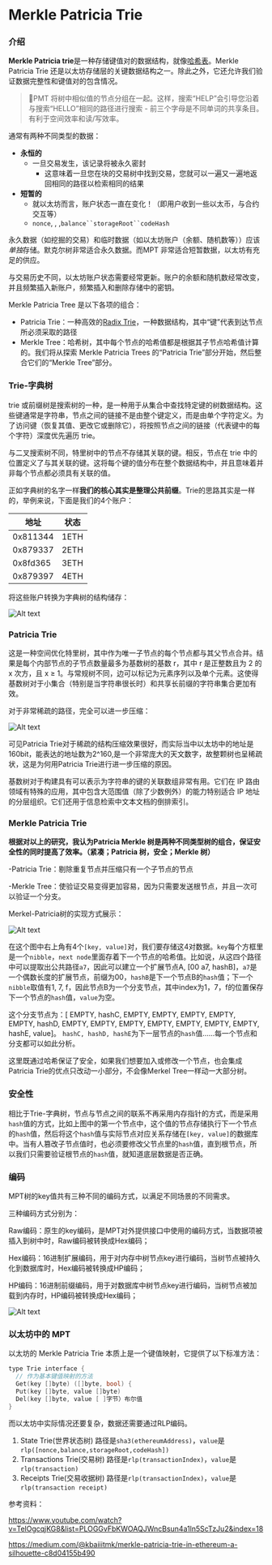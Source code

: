 #  Merkle Patricia Trie

### 介绍

**Merkle Patricia trie**是一种存储键值对的数据结构，就像[哈希表](https://en.wikipedia.org/wiki/Hash_table)。Merkle Patricia Trie 还是以太坊存储层的关键数据结构之一。除此之外，它还允许我们验证数据完整性和键值对的包含情况。

> 📘PMT 将树中相似值的节点分组在一起。这样，搜索“HELP”会引导您沿着与搜索“HELLO”相同的路径进行搜索 - 前三个字母是不同单词的共享条目。有利于空间效率和读/写效率。

通常有两种不同类型的数据：

- **永恒的**
  - 一旦交易发生，该记录将被永久密封
    - 这意味着一旦您在块的交易树中找到交易，您就可以一遍又一遍地返回相同的路径以检索相同的结果
- **短暂的**
  - 就以太坊而言，账户状态一直在变化！（即用户收到一些以太币，与合约交互等）
  - `nonce`, , ,`balance``storageRoot``codeHash`

永久数据（如挖掘的交易）和临时数据（如以太坊账户（余额、随机数等））应该*单独*存储。默克尔树非常适合永久数据。而MPT 非常适合短暂数据，以太坊有充足的供应。

与交易历史不同，以太坊账户状态需要经常更新。账户的余额和随机数经常改变，并且频繁插入新账户，频繁插入和删除存储中的密钥。

Merkle Patricia Tree 是以下各项的组合：

- Patricia Trie：一种高效的[Radix Trie](https://en.wikipedia.org/wiki/Radix_tree)，一种数据结构，其中“键”代表到达节点所必须采取的路径
- Merkle Tree：哈希树，其中每个节点的哈希值都是根据其子节点哈希值计算的。我们将从探索 Merkle Patricia Trees 的“Patricia Trie”部分开始，然后整合它们的“Merkle Tree”部分。

### Trie-字典树

trie 或前缀树是搜索树的一种，是一种用于从集合中查找特定键的树数据结构。这些键通常是字符串，节点之间的链接不是由整个键定义，而是由单个字符定义。为了访问键（恢复其值、更改它或删除它），将按照节点之间的链接（代表键中的每个字符）深度优先遍历 trie。

与二叉搜索树不同，特里树中的节点不存储其关联的键。相反，节点在 trie 中的位置定义了与其关联的键。这将每个键的值分布在整个数据结构中，并且意味着并非每个节点都必须具有关联的值。

正如字典树的名字一样**我们的核心其实是整理公共前缀**。Trie的思路其实是一样的，举例来说，下面是我们的4个账户：

| 地址     | 状态 |
| -------- | ---- |
| 0x811344 | 1ETH |
| 0x879337 | 2ETH |
| 0x8fd365 | 3ETH |
| 0x879397 | 4ETH |

将这些账户转换为字典树的结构储存：

![Alt text](https://github.com/happyhippo111/No.61-/blob/main/project_22/P1.png)

### Patricia Trie

这是一种空间优化特里树，其中作为唯一子节点的每个节点都与其父节点合并。结果是每个内部节点的子节点数量最多为基数树的基数 r，其中 r 是正整数且为 2 的 x 次方，且 x ≥ 1。与常规树不同，边可以标记为元素序列以及单个元素。这使得基数树对于小集合（特别是当字符串很长时）和共享长前缀的字符串集合更加有效。

对于非常稀疏的路径，完全可以进一步压缩：

![Alt text](https://github.com/happyhippo111/No.61-/blob/main/project_22/P2.png)

可见Patricia Trie对于稀疏的结构压缩效果很好，而实际当中以太坊中的地址是160bit，能表达的地址数为2^160,是一个非常庞大的天文数字，故整颗树也呈稀疏状，这是为何用Patricia Trie进行进一步压缩的原因。

基数树对于构建具有可以表示为字符串的键的关联数组非常有用。它们在 IP 路由领域有特殊的应用，其中包含大范围值（除了少数例外）的能力特别适合 IP 地址的分层组织。它们还用于信息检索中文本文档的倒排索引。

###  Merkle Patricia Trie

**根据对以上的研究，我认为Patricia Merkle 树是两种不同类型树的组合，保证安全性的同时提高了效率。（紧凑；Patricia 树，安全；Merkle 树）**

-Patricia Trie：剔除重复节点并压缩只有一个子节点的节点

-Merkle Tree：使验证交易变得更加容易，因为只需要发送根节点，并且一次可以验证一个分支。

Merkel-Patricia树的实现方式展示：

![Alt text](https://github.com/happyhippo111/No.61-/blob/main/project_22/P3.png)

在这个图中右上角有4个`[key, value]`对，我们要存储这4对数据。`key`每个方框里是一个`nibble`，`next node`里面存着下一个节点的哈希值。比如说，从这四个路径中可以提取出公共路径`a7`，因此可以建立一个扩展节点A, [00 a7, hashB]，`a7`是一个偶数长度的扩展节点，前缀为00，`hashB`是下一个节点B的`hash`值；下一个`nibble`取值有1, 7, f，因此节点B为一个分支节点，其中index为1，7，f的位置保存下一个节点的`hash`值，`value`为空。

这个分支节点为：[ EMPTY, hashC, EMPTY, EMPTY, EMPTY, EMPTY, EMPTY, hashD, EMPTY, EMPTY, EMPTY, EMPTY, EMPTY, EMPTY, EMPTY, hashE, value]。
`hashC, hashD, hashE`为下一层节点的`hash`值……每一个节点和分支都可以如此分析。

这里既通过哈希保证了安全，如果我们想要加入或修改一个节点，也会集成Patricia Trie的优点只改动一小部分，不会像Merkel Tree一样动一大部分树。

### 安全性

相比于Trie-字典树，节点与节点之间的联系不再采用内存指针的方式，而是采用`hash`值的方式，比如上图中的第一个节点中，这个值的节点存储执行下一个节点的`hash`值，然后将这个`hash`值与实际节点对应关系存储在`[key, value]`的数据库中。当有人篡改子节点值时，也必须要修改父节点里的`hash`值，直到根节点，所以我们只需要验证根节点的`hash`值，就知道底层数据是否正确。

### 编码

MPT树的key值共有三种不同的编码方式，以满足不同场景的不同需求。

三种编码方式分别为：

Raw编码：原生的key编码，是MPT对外提供接口中使用的编码方式，当数据项被插入到树中时，Raw编码被转换成Hex编码；

 Hex编码：16进制扩展编码，用于对内存中树节点key进行编码，当树节点被持久化到数据库时，Hex编码被转换成HP编码；

 HP编码：16进制前缀编码，用于对数据库中树节点key进行编码，当树节点被加载到内存时，HP编码被转换成Hex编码；

![Alt text](https://github.com/happyhippo111/No.61-/blob/main/project_22/P4.png)

### 以太坊中的 MPT

以太坊的 Merkle Patricia Trie 本质上是一个键值映射，它提供了以下标准方法：

```c
type Trie interface { 
  // 作为基本键值映射的方法
  Get(key []byte) ([]byte, bool) { 
  Put(key []byte, value []byte) 
  Del(key []byte, value [ ]字节）布尔值
}
```

而以太坊中实际情况还要复杂，数据还需要通过RLP编码。

1. State Trie(世界状态树)
   路径是`sha3(ethereumAddress)`，`value`是`rlp([nonce,balance,storageRoot,codeHash])`
2. Transactions Trie(交易树)
   路径是`rlp(transactionIndex)`，`value`是`rlp(transaction)`
3. Receipts Trie(交易收据树)
   路径是`rlp(transactionIndex)`，`value`是`rlp(transaction receipt)`





参考资料：

https://www.youtube.com/watch?v=TelOgcqjKG8&list=PLOGGvFbKWOAQJWncBsun4a1ln5ScTzJu2&index=18

https://medium.com/@kbaiiitmk/merkle-patricia-trie-in-ethereum-a-silhouette-c8d04155b490
